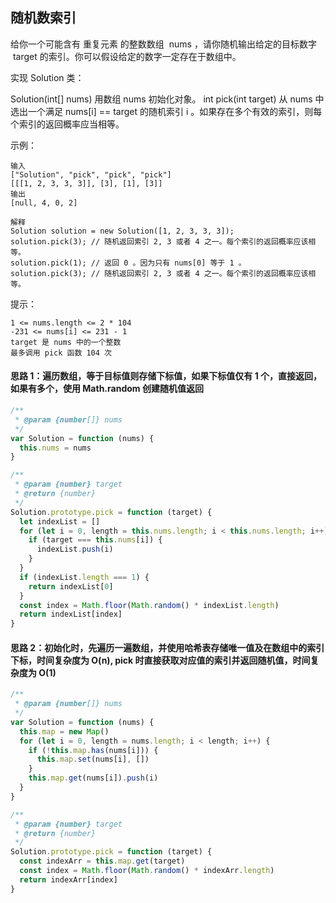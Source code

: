 ## 随机数索引

给你一个可能含有 重复元素 的整数数组  nums ，请你随机输出给定的目标数字  target 的索引。你可以假设给定的数字一定存在于数组中。

实现 Solution 类：

Solution(int[] nums) 用数组 nums 初始化对象。
int pick(int target) 从 nums 中选出一个满足 nums[i] == target 的随机索引 i 。如果存在多个有效的索引，则每个索引的返回概率应当相等。



示例：

```
输入
["Solution", "pick", "pick", "pick"]
[[[1, 2, 3, 3, 3]], [3], [1], [3]]
输出
[null, 4, 0, 2]

解释
Solution solution = new Solution([1, 2, 3, 3, 3]);
solution.pick(3); // 随机返回索引 2, 3 或者 4 之一。每个索引的返回概率应该相等。
solution.pick(1); // 返回 0 。因为只有 nums[0] 等于 1 。
solution.pick(3); // 随机返回索引 2, 3 或者 4 之一。每个索引的返回概率应该相等。
```

提示：

```
1 <= nums.length <= 2 * 104
-231 <= nums[i] <= 231 - 1
target 是 nums 中的一个整数
最多调用 pick 函数 104 次
```

#### 思路 1：遍历数组，等于目标值则存储下标值，如果下标值仅有 1 个，直接返回，如果有多个，使用 Math.random 创建随机值返回

```javascript
/**
 * @param {number[]} nums
 */
var Solution = function (nums) {
  this.nums = nums
}

/**
 * @param {number} target
 * @return {number}
 */
Solution.prototype.pick = function (target) {
  let indexList = []
  for (let i = 0, length = this.nums.length; i < this.nums.length; i++) {
    if (target === this.nums[i]) {
      indexList.push(i)
    }
  }
  if (indexList.length === 1) {
    return indexList[0]
  }
  const index = Math.floor(Math.random() * indexList.length)
  return indexList[index]
}
```

#### 思路 2：初始化时，先遍历一遍数组，并使用哈希表存储唯一值及在数组中的索引下标，时间复杂度为 O(n), pick 时直接获取对应值的索引并返回随机值，时间复杂度为 O(1)

```javascript
/**
 * @param {number[]} nums
 */
var Solution = function (nums) {
  this.map = new Map()
  for (let i = 0, length = nums.length; i < length; i++) {
    if (!this.map.has(nums[i])) {
      this.map.set(nums[i], [])
    }
    this.map.get(nums[i]).push(i)
  }
}

/**
 * @param {number} target
 * @return {number}
 */
Solution.prototype.pick = function (target) {
  const indexArr = this.map.get(target)
  const index = Math.floor(Math.random() * indexArr.length)
  return indexArr[index]
}
```
